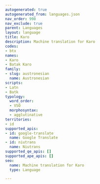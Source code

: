 ```yaml
---
autogenerated: true
autogenerated_from: languages.json
nav_order: 998
nav_exclude: true
parent: Languages
layout: language
title: Karo
description: Machine translation for Karo
codes:
- btx
names:
- Karo
- Batak Karo
family:
- slug: austronesian
  name: Austronesian
scripts:
- Latn
- Batk
typology:
  word_order:
  - VSO
  morphosyntax:
  - agglutinative
territories:
- id
supported_apis:
- id: google-translate
  name: Google Translate
- id: niutrans
  name: Niutrans
supported_qe_apis: []
supported_ape_apis: []
seo:
  name: Machine translation for Karo
  type: Language

---
```


